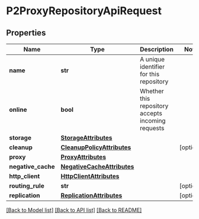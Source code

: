 # P2ProxyRepositoryApiRequest

## Properties

| Name               | Type                                                      | Description                                       | Notes      |
| ------------------ | --------------------------------------------------------- | ------------------------------------------------- | ---------- |
| **name**           | **str**                                                   | A unique identifier for this repository           |
| **online**         | **bool**                                                  | Whether this repository accepts incoming requests |
| **storage**        | [**StorageAttributes**](StorageAttributes.md)             |                                                   |
| **cleanup**        | [**CleanupPolicyAttributes**](CleanupPolicyAttributes.md) |                                                   | [optional] |
| **proxy**          | [**ProxyAttributes**](ProxyAttributes.md)                 |                                                   |
| **negative_cache** | [**NegativeCacheAttributes**](NegativeCacheAttributes.md) |                                                   |
| **http_client**    | [**HttpClientAttributes**](HttpClientAttributes.md)       |                                                   |
| **routing_rule**   | **str**                                                   |                                                   | [optional] |
| **replication**    | [**ReplicationAttributes**](ReplicationAttributes.md)     |                                                   | [optional] |

[[Back to Model list]](../README.md#documentation-for-models) [[Back to API list]](../README.md#documentation-for-api-endpoints) [[Back to README]](../README.md)
